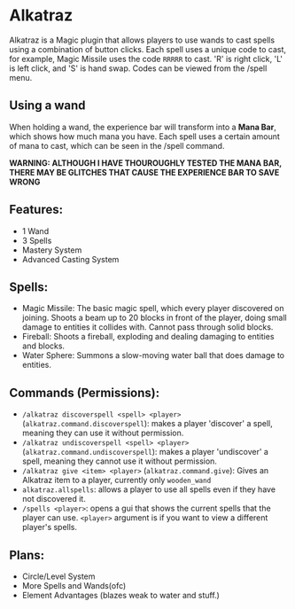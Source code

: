 # Alkatraz
Alkatraz is a Magic plugin that allows players to use wands to cast spells using a combination of button clicks. Each spell uses a unique code to cast, for example, Magic Missile uses the code `RRRRR` to cast. 'R' is right click, 'L' is left click, and 'S' is hand swap. Codes can be viewed from the /spell menu.

## Using a wand
When holding a wand, the experience bar will transform into a **Mana Bar**, which shows how much mana you have. Each spell uses a certain amount of mana to cast, which can be seen in the /spell command. 

**WARNING: ALTHOUGH I HAVE THOUROUGHLY TESTED THE MANA BAR, THERE MAY BE GLITCHES THAT CAUSE THE EXPERIENCE BAR TO SAVE WRONG**

## Features:
- 1 Wand
- 3 Spells
- Mastery System
- Advanced Casting System

## Spells:
- Magic Missile: The basic magic spell, which every player discovered on joining. Shoots a beam up to 20 blocks in front of the player, doing small damage to entities it collides with. Cannot pass through solid blocks.
- Fireball: Shoots a fireball, exploding and dealing damaging to entities and blocks.
- Water Sphere: Summons a slow-moving water ball that does damage to entities.

## Commands (Permissions):
- `/alkatraz discoverspell <spell> <player> `(`alkatraz.command.discoverspell`): makes a player 'discover' a spell, meaning they can use it without permission.
- `/alkatraz undiscoverspell <spell> <player>` (`alkatraz.command.undiscoverspell`): makes a player 'undiscover' a spell, meaning they cannot use it without permission.
- `/alkatraz give <item> <player>` (`alkatraz.command.give`): Gives an Alkatraz item to a player, currently only `wooden_wand`
- `alkatraz.allspells`: allows a player to use all spells even if they have not discovered it.
- `/spells <player>`: opens a gui that shows the current spells that the player can use. `<player>` argument is if you want to view a different player's spells.

## Plans:
- Circle/Level System
- More Spells and Wands(ofc)
- Element Advantages (blazes weak to water and stuff.)
